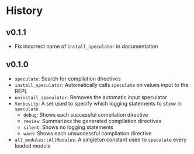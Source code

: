 
# History

## v0.1.1

- Fix incorrect name of `install_speculator` in documentation

## v0.1.0

- `speculate`: Search for compilation directives
- `install_speculator`: Automatically calls `speculate` on values input to the REPL
- `uninstall_speculator`: Removes the automatic input speculator
- `Verbosity`: A set used to specify which logging statements to show in `speculate`
    - `debug`: Shows each successful compilation directive
    - `review`: Summarizes the generated compilation directives
    - `silent`: Shows no logging statements
    - `warn`: Shows each unsuccessful compilation directive
- `all_modules::AllModules`: A singleton constant used to `speculate` every loaded module
